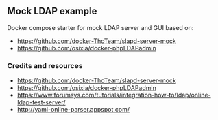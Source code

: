 Mock LDAP example
---

Docker compose starter for mock LDAP server and GUI based on:

- https://github.com/docker-ThoTeam/slapd-server-mock
- https://github.com/osixia/docker-phpLDAPadmin

### Credits and resources

- https://github.com/docker-ThoTeam/slapd-server-mock
- https://github.com/osixia/docker-phpLDAPadmin
- https://www.forumsys.com/tutorials/integration-how-to/ldap/online-ldap-test-server/
- http://yaml-online-parser.appspot.com/

